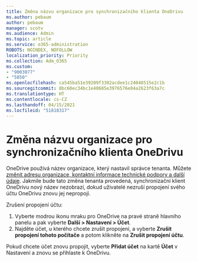 ```yaml
---
title: Změna názvu organizace pro synchronizačního klienta OneDrivu
ms.author: pebaum
author: pebaum
manager: scotv
ms.audience: Admin
ms.topic: article
ms.service: o365-administration
ROBOTS: NOINDEX, NOFOLLOW
localization_priority: Priority
ms.collection: Adm_O365
ms.custom:
- "9003077"
- "5850"
ms.openlocfilehash: ca545ba51e39209f3302acdee1c24048515e2c1b
ms.sourcegitcommit: 8bc60ec34bc1e40685e3976576e04a2623f63a7c
ms.translationtype: HT
ms.contentlocale: cs-CZ
ms.lasthandoff: 04/15/2021
ms.locfileid: "51818317"
---
```

# <a name="change-the-organization-name-for-the-onedrive-sync-client"></a>Změna názvu organizace pro synchronizačního klienta OneDrivu

OneDrive používá název organizace, který nastavil správce tenanta.  Můžete [změnit adresu organizace, kontaktní informace technické podpory a další údaje](https://docs.microsoft.com/microsoft-365/admin/manage/change-address-contact-and-more). Jakmile bude tato změna tenanta provedená, synchronizační klient OneDrivu nový název nezobrazí, dokud uživatelé nezruší propojení svého účtu OneDrivu znovu jej nepropojí.

Zrušení propojení účtu:

1. Vyberte modrou ikonu mraku pro OneDrive na pravé straně hlavního panelu a pak vyberte  **Další > Nastavení > Účet**.
2. Najděte účet, u kterého chcete zrušit propojení, a vyberte **Zrušit propojení tohoto počítače** a potom klikněte na  **Zrušit propojení účtu**.

Pokud chcete účet znovu propojit, vyberte  **Přidat účet** na kartě **Účet** v Nastavení a znovu se přihlaste k OneDrivu.